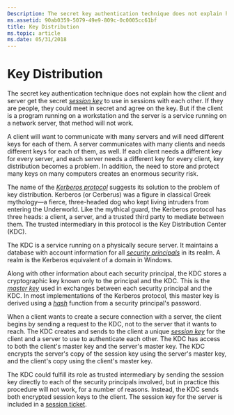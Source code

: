 ```yaml
---
Description: The secret key authentication technique does not explain how the client and server get the secret session key to use in sessions with each other.
ms.assetid: 90ab0359-5079-49e9-809c-0c0005cc61bf
title: Key Distribution
ms.topic: article
ms.date: 05/31/2018
---
```


# Key Distribution

The secret key authentication technique does not explain how the client and server get the secret [*session key*](https://msdn.microsoft.com/library/ms721625(v=VS.85).aspx) to use in sessions with each other. If they are people, they could meet in secret and agree on the key. But if the client is a program running on a workstation and the server is a service running on a network server, that method will not work.

A client will want to communicate with many servers and will need different keys for each of them. A server communicates with many clients and needs different keys for each of them, as well. If each client needs a different key for every server, and each server needs a different key for every client, key distribution becomes a problem. In addition, the need to store and protect many keys on many computers creates an enormous security risk.

The name of the [*Kerberos protocol*](https://msdn.microsoft.com/library/ms721590(v=VS.85).aspx) suggests its solution to the problem of key distribution. Kerberos (or Cerberus) was a figure in classical Greek mythology—a fierce, three-headed dog who kept living intruders from entering the Underworld. Like the mythical guard, the Kerberos protocol has three heads: a client, a server, and a trusted third party to mediate between them. The trusted intermediary in this protocol is the Key Distribution Center (KDC).

The KDC is a service running on a physically secure server. It maintains a database with account information for all [*security principals*](https://msdn.microsoft.com/library/ms721625(v=VS.85).aspx) in its realm. A realm is the Kerberos equivalent of a domain in Windows.

Along with other information about each security principal, the KDC stores a cryptographic key known only to the principal and the KDC. This is the [*master key*](https://msdn.microsoft.com/library/ms721594(v=VS.85).aspx) used in exchanges between each security principal and the KDC. In most implementations of the Kerberos protocol, this master key is derived using a [*hash*](https://msdn.microsoft.com/library/ms721586(v=VS.85).aspx) function from a security principal's password.

When a client wants to create a secure connection with a server, the client begins by sending a request to the KDC, not to the server that it wants to reach. The KDC creates and sends to the client a unique [*session key*](https://msdn.microsoft.com/library/ms721625(v=VS.85).aspx) for the client and a server to use to authenticate each other. The KDC has access to both the client's master key and the server's master key. The KDC encrypts the server's copy of the session key using the server's master key, and the client's copy using the client's master key.

The KDC could fulfill its role as trusted intermediary by sending the session key directly to each of the security principals involved, but in practice this procedure will not work, for a number of reasons. Instead, the KDC sends both encrypted session keys to the client. The session key for the server is included in a [session ticket](session-tickets.md).

 

 



